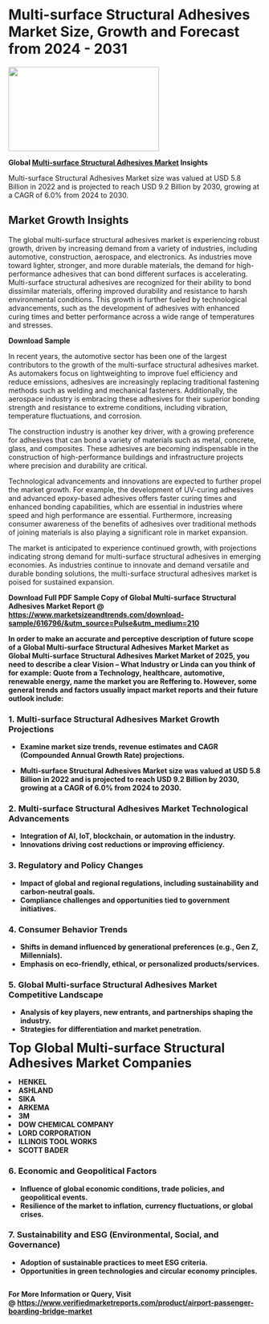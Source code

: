 <H1>Multi-surface Structural Adhesives Market Size, Growth and Forecast from 2024 - 2031</H1><img class="aligncenter size-medium wp-image-584254" src="https://thirdeyenews.in/wp-content/uploads/2024/09/Global-Market-Research-300x168.jpeg" alt="" width="300" height="168" /><p><strong>Global&nbsp;<a href="https://www.marketsizeandtrends.com/download-sample/616796/&amp;utm_source=Pulse&amp;utm_medium=210">Multi-surface Structural Adhesives Market</a> Insights</strong></p><p>Multi-surface Structural Adhesives Market size was valued at USD 5.8 Billion in 2022 and is projected to reach USD 9.2 Billion by 2030, growing at a CAGR of 6.0% from 2024 to 2030.</p><p><h2>Market Growth Insights</h2> <p>The global multi-surface structural adhesives market is experiencing robust growth, driven by increasing demand from a variety of industries, including automotive, construction, aerospace, and electronics. As industries move toward lighter, stronger, and more durable materials, the demand for high-performance adhesives that can bond different surfaces is accelerating. Multi-surface structural adhesives are recognized for their ability to bond dissimilar materials, offering improved durability and resistance to harsh environmental conditions. This growth is further fueled by technological advancements, such as the development of adhesives with enhanced curing times and better performance across a wide range of temperatures and stresses.</p> <p><strong>Download Sample</strong></p> <p>In recent years, the automotive sector has been one of the largest contributors to the growth of the multi-surface structural adhesives market. As automakers focus on lightweighting to improve fuel efficiency and reduce emissions, adhesives are increasingly replacing traditional fastening methods such as welding and mechanical fasteners. Additionally, the aerospace industry is embracing these adhesives for their superior bonding strength and resistance to extreme conditions, including vibration, temperature fluctuations, and corrosion.</p> <p>The construction industry is another key driver, with a growing preference for adhesives that can bond a variety of materials such as metal, concrete, glass, and composites. These adhesives are becoming indispensable in the construction of high-performance buildings and infrastructure projects where precision and durability are critical.</p> <p>Technological advancements and innovations are expected to further propel the market growth. For example, the development of UV-curing adhesives and advanced epoxy-based adhesives offers faster curing times and enhanced bonding capabilities, which are essential in industries where speed and high performance are essential. Furthermore, increasing consumer awareness of the benefits of adhesives over traditional methods of joining materials is also playing a significant role in market expansion.</p> <p>The market is anticipated to experience continued growth, with projections indicating strong demand for multi-surface structural adhesives in emerging economies. As industries continue to innovate and demand versatile and durable bonding solutions, the multi-surface structural adhesives market is poised for sustained expansion.</p> <p><strong></p><p><span class=""><strong>Download Full PDF Sample Copy of Global Multi-surface Structural Adhesives Market Report</strong> @ <a href="https://www.marketsizeandtrends.com/download-sample/616796/&amp;utm_source=Pulse&amp;utm_medium=210" target="_blank">https://www.marketsizeandtrends.com/download-sample/616796/&amp;utm_source=Pulse&amp;utm_medium=210</a></span></p><p>In order to make an accurate and perceptive description of future scope of a Global&nbsp;Multi-surface Structural Adhesives Market Market as Global&nbsp;Multi-surface Structural Adhesives Market Market of 2025, you need to describe a clear Vision &ndash; What Industry or Linda can you think of for example: Quote from a Technology, healthcare, automotive, renewable energy, name the market you are Reffering to. However, some general trends and factors usually impact market reports and their future outlook include:</p><h3>1.&nbsp;<strong>Multi-surface Structural Adhesives Market Growth Projections</strong></h3><ul><li>Examine market size trends, revenue estimates and CAGR (Compounded Annual Growth Rate) projections.</li><li><p>Multi-surface Structural Adhesives Market size was valued at USD 5.8 Billion in 2022 and is projected to reach USD 9.2 Billion by 2030, growing at a CAGR of 6.0% from 2024 to 2030.</p></li></ul><h3>2.&nbsp;<strong>Multi-surface Structural Adhesives Market Technological Advancements</strong></h3><ul><li>Integration of AI, IoT, blockchain, or automation in the industry.</li><li>Innovations driving cost reductions or improving efficiency.</li></ul><h3>3.&nbsp;<strong>Regulatory and Policy Changes</strong></h3><ul><li>Impact of global and regional regulations, including sustainability and carbon-neutral goals.</li><li>Compliance challenges and opportunities tied to government initiatives.</li></ul><h3>4.&nbsp;<strong>Consumer Behavior Trends</strong></h3><ul><li>Shifts in demand influenced by generational preferences (e.g., Gen Z, Millennials).</li><li>Emphasis on eco-friendly, ethical, or personalized products/services.</li></ul><h3>5.&nbsp;<strong>Global Multi-surface Structural Adhesives Market Competitive Landscape</strong></h3><ul><li>Analysis of key players, new entrants, and partnerships shaping the industry.</li><li>Strategies for differentiation and market penetration.</li></ul><p data-pm-slice="1 1 []"><span style="color: inherit; font-family: inherit; font-size: 25px;">Top Global Multi-surface Structural Adhesives Market Companies</span></p><div class="" data-test-id=""><p><li>HENKEL</li><li> ASHLAND</li><li> SIKA</li><li> ARKEMA</li><li> 3M</li><li> DOW CHEMICAL COMPANY</li><li> LORD CORPORATION</li><li> ILLINOIS TOOL WORKS</li><li> SCOTT BADER</li></p></div><h3>6.&nbsp;<strong>Economic and Geopolitical Factors</strong></h3><ul><li>Influence of global economic conditions, trade policies, and geopolitical events.</li><li>Resilience of the market to inflation, currency fluctuations, or global crises.</li></ul><h3>7.&nbsp;<strong>Sustainability and ESG (Environmental, Social, and Governance)</strong></h3><ul><li>Adoption of sustainable practices to meet ESG criteria.</li><li>Opportunities in green technologies and circular economy principles.</li></ul><h2><strong style="font-size: 14px;">For More Information or Query, Visit @&nbsp;</strong><a style="background-color: #ffffff; font-size: 14px;" href="https://www.marketsizeandtrends.com/report/multi-surface-structural-adhesives-market/" target="_blank">https://www.verifiedmarketreports.com/product/airport-passenger-boarding-bridge-market</a></h2>
